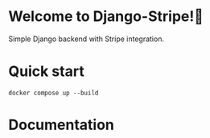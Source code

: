 # Welcome to Django-Stripe!👋

Simple Django backend with Stripe integration.

# Quick start 

`docker compose up --build`


# Documentation



